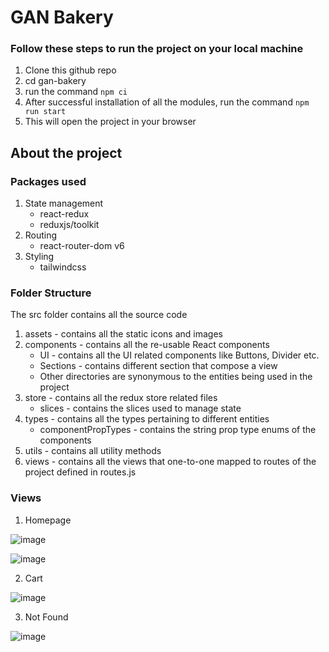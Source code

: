 # GAN Bakery

### Follow these steps to run the project on your local machine

1. Clone this github repo
2. cd gan-bakery
3. run the command `npm ci`
4. After successful installation of all the modules, run the command `npm run start`
5. This will open the project in your browser

## About the project

### Packages used

1. State management
    - react-redux
    - reduxjs/toolkit
2. Routing
    - react-router-dom v6
3. Styling
    - tailwindcss

### Folder Structure

The src folder contains all the source code

1. assets - contains all the static icons and images
2. components - contains all the re-usable React components
    - UI - contains all the UI related components like Buttons, Divider etc.
    - Sections - contains different section that compose a view
    - Other directories are synonymous to the entities being used in the project
3. store - contains all the redux store related files
    - slices - contains the slices used to manage state
4. types - contains all the types pertaining to different entities
    - componentPropTypes - contains the string prop type enums of the components
5. utils - contains all utility methods
6. views - contains all the views that one-to-one mapped to routes of the project defined in routes.js

### Views
1. Homepage

![image](https://github.com/Saatvik07/GAN_Bakery/assets/55968934/0b2df62c-721b-415c-bc3d-3436ae22c35b)

![image](https://github.com/Saatvik07/GAN_Bakery/assets/55968934/c69029ce-f306-4508-aa2a-7671a9e5bf18)

2. Cart

![image](https://github.com/Saatvik07/GAN_Bakery/assets/55968934/16e3edd7-3877-4225-a483-d44036e6eb32)

3. Not Found 

![image](https://github.com/Saatvik07/GAN_Bakery/assets/55968934/cfd8ccb8-512a-49ce-bc03-7675f908028f)

